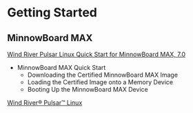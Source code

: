 # Getting Started


## MinnowBoard MAX

[Wind River Pulsar Linux Quick Start for MinnowBoard MAX, 7.0](https://knowledge.windriver.com/en-us/000_Products/000/060/000/030/000_Wind_River_Pulsar_Linux_Quick_Start_for_MinnowBoard_MAX%2C_7.0)

- MinnowBoard MAX Quick Start
  - Downloading the Certified MinnowBoard MAX Image
  - Loading the Certified Image onto a Memory Device
  - Booting Up the MinnowBoard MAX Device


[Wind River® Pulsar™ Linux](http://wiki.minnowboard.org/Wind_River_Pulsar_Linux)


